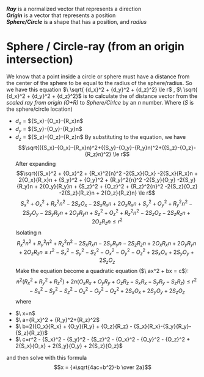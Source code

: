 ***Ray*** is a normalized vector that represents a direction <br>
***Origin*** is a vector that represents a position <br>
***Sphere/Circle*** is a shape that has a position, and *radius*

# Sphere / Circle-ray (from an origin intersection)
We know that a point inside a circle or sphere must have a distance from the center of the sphere to be equal to the radius of the sphere/radius. So we have this equation 
$\ \sqrt{ {d_x}^2 + {d_y}^2 + {d_z}^2} \le r\$ , $\ \sqrt{ {d_x}^2 + {d_y}^2 + {d_z}^2}\$ is to calculate the of distance vector from the *scaled ray from origin (O+R)* to *Sphere/Cirlce* by an *n* number.
Where (*S* is the sphere/circle location)
+ *d<sub>x</sub>* = $\{S_x}-{O_x}-{R_x}n\$
+ *d<sub>y</sub>* = $\{S_y}-{O_y}-{R_y}n\$
+ *d<sub>z</sub>* = $\{S_z}-{O_z}-{R_z}n\$
By substituting to the equation, we have
$$\sqrt{({S_x}-{O_x}-{R_x}n)^2+({S_y}-{O_y}-{R_y}n)^2+({S_z}-{O_z}-{R_z}n)^2} \le r$$
After expanding
$$\sqrt{{S_x}^2 + {O_x}^2 + {R_x}^2{n}^2 -2{S_x}{O_x} -2{S_x}{R_x}n + 2{O_x}{R_x}n + {S_y}^2 + {O_y}^2 + {R_y}^2{n}^2 -2{S_y}{O_y} -2{S_y}{R_y}n + 2{O_y}{R_y}n + {S_z}^2 + {O_z}^2 + {R_z}^2{n}^2 -2{S_z}{O_z} -2{S_z}{R_z}n + 2{O_z}{R_z}n}  \le  r$$
$${S_x}^2 + {O_x}^2 + {R_x}^2{n}^2 -2{S_x}{O_x} -2{S_x}{R_x}n + 2{O_x}{R_x}n + {S_y}^2 + {O_y}^2 + {R_y}^2{n}^2 -2{S_y}{O_y} -2{S_y}{R_y}n + 2{O_y}{R_y}n + {S_z}^2 + {O_z}^2 + {R_z}^2{n}^2 -2{S_z}{O_z} -2{S_z}{R_z}n + 2{O_z}{R_z}n  \le  r^2$$
Isolating n
$${R_x}^2{n}^2 + {R_y}^2{n}^2 + {R_z}^2{n}^2 -2{S_x}{R_x}n -2{S_y}{R_y}n -2{S_z}{R_z}n + 2{O_x}{R_x}n + 2{O_y}{R_y}n + 2{O_z}{R_z}n \le r^2 - {S_x}^2 - {S_y}^2 - {S_z}^2 - {O_x}^2 - {O_y}^2 - {O_z}^2 + 2{S_x}{O_x} + 2{S_y}{O_y} + 2{S_z}{O_z}$$
Make the equation become a quadratic equation ($\ ax^2 + bx = c\$):
$$n^2({R_x}^2 + {R_y}^2+{R_z}^2) + 2n({O_x}{R_x} + {O_y}{R_y} + {O_z}{R_z} - {S_x}{R_x}-{S_y}{R_y}-{S_z}{R_z}) \le r^2 - {S_x}^2 - {S_y}^2 - {S_z}^2 - {O_x}^2 - {O_y}^2 - {O_z}^2 + 2{S_x}{O_x} + 2{S_y}{O_y} + 2{S_z}{O_z}$$
where
- $\ x=n\$
- $\ a={R_x}^2 + {R_y}^2+{R_z}^2\$
- $\ b=2({O_x}{R_x} + {O_y}{R_y} + {O_z}{R_z} - {S_x}{R_x}-{S_y}{R_y}-{S_z}{R_z})\$
- $\ c=r^2 - {S_x}^2 - {S_y}^2 - {S_z}^2 - {O_x}^2 - {O_y}^2 - {O_z}^2 + 2{S_x}{O_x} + 2{S_y}{O_y} + 2{S_z}{O_z}\$

and then solve with this formula
$$x = {±\sqrt{4ac+b^2}-b \over 2a}$$
